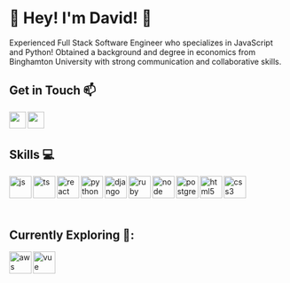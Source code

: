 # :bow:  Hey! I'm David! :bow: 

Experienced Full Stack Software Engineer who specializes in JavaScript and Python! Obtained a background and degree in economics from Binghamton University with strong communication and collaborative skills. 
  
  
## Get in Touch :mailbox:

<p>
  <a href="https://www.linkedin.com/in/davidkim-4696/" target="blank"><img align="left" src="https://img.icons8.com/color/48/undefined/linkedin-circled--v1.png" height="30" width="30" /></a>
  <a href="mailto:djk4696@gmail.com" target="blank"><img align="left" src="https://img.icons8.com/fluency/48/undefined/gmail-new.png"  height="30" width="30" /></a>
 </p>
 <br />
 &emsp;
 
## Skills :computer:

<p align="left">
  <img src="https://img.icons8.com/color/48/undefined/javascript--v1.png" alt="js" align="left" width="40" height="40"/>
  <img src="https://i.imgur.com/H8DuLja.png" alt="ts" align="left" width="40" height="40"/>
  <img src="https://img.icons8.com/plasticine/100/undefined/react.png" alt="react" align="left" width="40" height="40"/>
  <img src="https://img.icons8.com/color/48/undefined/python--v1.png" alt="python" align="left" width="40" height="40"/>
  <img src="https://img.icons8.com/color/48/undefined/django.png" alt="django" align="left" width="40" height="40"/>
  <img src="https://img.icons8.com/color/48/undefined/ruby-programming-language.png" alt="ruby" align="left" width="40" height="40"/>
  <img src="https://img.icons8.com/color/48/undefined/nodejs.png" alt="node" align="left" width="40" height="40"/>
  <img src="https://img.icons8.com/color/48/undefined/postgreesql.png" alt="postgres" align="left" width="40" height="40"/>
  <img src="https://img.icons8.com/external-flat-juicy-fish/60/undefined/external-html-coding-and-development-flat-flat-juicy-fish.png" alt="html5" align="left" width="40" height="40"/>
  <img src="https://img.icons8.com/external-flat-juicy-fish/60/undefined/external-css-coding-and-development-flat-flat-juicy-fish-2.png" alt="css3" align="left" width="40" height="40"/>
</p>

<br />
&emsp;

 &emsp;
 
## Currently Exploring 🔭:

<p align="left">
    <img src="https://img.icons8.com/color/48/000000/amazon-web-services.png" alt="aws" align="left" width="40" height="40"/>
    <img src="https://img.icons8.com/color/48/undefined/vue-js.png" alt="vue" align="left" width="40" height="40"/>
</p>
<br />
&emsp;
